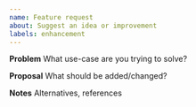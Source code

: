 ```yaml
---
name: Feature request
about: Suggest an idea or improvement
labels: enhancement
---
```

**Problem**
What use-case are you trying to solve?

**Proposal**
What should be added/changed?

**Notes**
Alternatives, references
